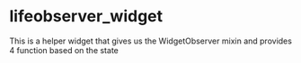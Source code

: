 # lifeobserver_widget
This is a helper widget that gives us the WidgetObserver mixin and provides 4 function based on the state
